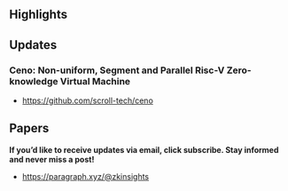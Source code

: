 ## Highlights

## Updates
### Ceno: Non-uniform, Segment and Parallel Risc-V Zero-knowledge Virtual Machine
- <https://github.com/scroll-tech/ceno>

## Papers

**If you’d like to receive updates via email, click subscribe. Stay informed and never miss a post!**

- <https://paragraph.xyz/@zkinsights>
